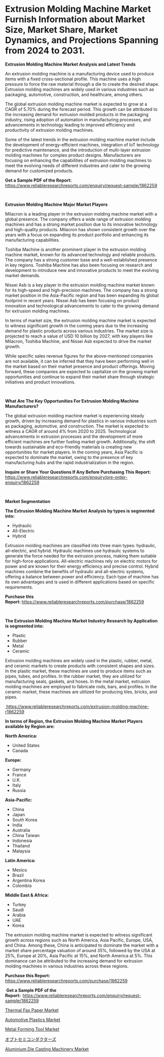 <p><h1>Extrusion Molding Machine Market Furnish Information about Market Size, Market Share, Market Dynamics, and Projections Spanning from 2024 to 2031.</h1></p><p><strong>Extrusion Molding Machine Market Analysis and Latest Trends</strong></p>
<p><p>An extrusion molding machine is a manufacturing device used to produce items with a fixed cross-sectional profile. This machine uses a high pressure to force the raw material through a die to create the desired shape. Extrusion molding machines are widely used in various industries such as packaging, automotive, construction, and healthcare, among others.</p><p>The global extrusion molding machine market is expected to grow at a CAGR of 5.70% during the forecast period. This growth can be attributed to the increasing demand for extrusion molded products in the packaging industry, rising adoption of automation in manufacturing processes, and advancements in technology leading to improved efficiency and productivity of extrusion molding machines.</p><p>Some of the latest trends in the extrusion molding machine market include the development of energy-efficient machines, integration of IoT technology for predictive maintenance, and the introduction of multi-layer extrusion molding machines for complex product designs. Manufacturers are focusing on enhancing the capabilities of extrusion molding machines to meet the evolving needs of different industries and cater to the growing demand for customized products.</p></p>
<p><strong>Get a Sample PDF of the Report:&nbsp;</strong> <a href="https://www.reliableresearchreports.com/enquiry/request-sample/1862259">https://www.reliableresearchreports.com/enquiry/request-sample/1862259</a></p>
<p>&nbsp;</p>
<p><strong>Extrusion Molding Machine Major Market Players</strong></p>
<p><p>Milacron is a leading player in the extrusion molding machine market with a global presence. The company offers a wide range of extrusion molding machines and has a strong market position due to its innovative technology and high-quality products. Milacron has shown consistent growth over the years with a focus on expanding its product portfolio and enhancing its manufacturing capabilities.</p><p>Toshiba Machine is another prominent player in the extrusion molding machine market, known for its advanced technology and reliable products. The company has a strong customer base and a well-established presence in key regions. Toshiba Machine has also been focusing on research and development to introduce new and innovative products to meet the evolving market demands.</p><p>Nissei Asb is a key player in the extrusion molding machine market known for its high-speed and high-precision machines. The company has a strong market position in the Asia-Pacific region and has been expanding its global footprint in recent years. Nissei Asb has been focusing on product innovation and technological advancements to cater to the growing demand for extrusion molding machines.</p><p>In terms of market size, the extrusion molding machine market is expected to witness significant growth in the coming years due to the increasing demand for plastic products across various industries. The market size is projected to reach a value of USD 10 billion by 2027, with key players like Milacron, Toshiba Machine, and Nissei Asb expected to drive the market growth.</p><p>While specific sales revenue figures for the above-mentioned companies are not available, it can be inferred that they have been performing well in the market based on their market presence and product offerings. Moving forward, these companies are expected to capitalize on the growing market opportunities and continue to expand their market share through strategic initiatives and product innovations.</p></p>
<p>&nbsp;</p>
<p><strong>What Are The Key Opportunities For Extrusion Molding Machine Manufacturers?</strong></p>
<p><p>The global extrusion molding machine market is experiencing steady growth, driven by increasing demand for plastics in various industries such as packaging, automotive, and construction. The market is expected to witness a CAGR of around 4% from 2020 to 2025. Technological advancements in extrusion processes and the development of more efficient machines are further fueling market growth. Additionally, the shift towards sustainable and eco-friendly materials is creating new opportunities for market players. In the coming years, Asia Pacific is expected to dominate the market, owing to the presence of key manufacturing hubs and the rapid industrialization in the region.</p></p>
<p><strong>Inquire or Share Your Questions If Any Before Purchasing This Report:</strong> <a href="https://www.reliableresearchreports.com/enquiry/pre-order-enquiry/1862259">https://www.reliableresearchreports.com/enquiry/pre-order-enquiry/1862259</a></p>
<p>&nbsp;</p>
<p><strong>Market Segmentation</strong></p>
<p><strong>The Extrusion Molding Machine Market Analysis by types is segmented into:</strong></p>
<p><ul><li>Hydraulic</li><li>All-Electric</li><li>Hybrid</li></ul></p>
<p><p>Extrusion molding machines are classified into three main types: hydraulic, all-electric, and hybrid. Hydraulic machines use hydraulic systems to generate the force needed for the extrusion process, making them suitable for high-force applications. All-electric machines rely on electric motors for power and are known for their energy efficiency and precise control. Hybrid machines combine the benefits of hydraulic and all-electric systems, offering a balance between power and efficiency. Each type of machine has its own advantages and is used in different applications based on specific requirements.</p></p>
<p><strong>Purchase this Report:&nbsp;</strong><a href="https://www.reliableresearchreports.com/purchase/1862259">https://www.reliableresearchreports.com/purchase/1862259</a></p>
<p>&nbsp;</p>
<p><strong>The Extrusion Molding Machine Market Industry Research by Application is segmented into:</strong></p>
<p><ul><li>Plastic</li><li>Rubber</li><li>Metal</li><li>Ceramic</li></ul></p>
<p><p>Extrusion molding machines are widely used in the plastic, rubber, metal, and ceramic markets to create products with consistent shapes and sizes. In the plastic market, these machines are used to produce items such as pipes, tubes, and profiles. In the rubber market, they are utilized for manufacturing seals, gaskets, and hoses. In the metal market, extrusion molding machines are employed to fabricate rods, bars, and profiles. In the ceramic market, these machines are utilized for producing tiles, bricks, and pipes.</p></p>
<p><a href="https://www.reliableresearchreports.com/extrusion-molding-machine-r1862259">&nbsp;https://www.reliableresearchreports.com/extrusion-molding-machine-r1862259</a></p>
<p><strong>In terms of Region, the Extrusion Molding Machine Market Players available by Region are:</strong></p>
<p>
    <p> <strong> North America: </strong>
        <ul>
            <li>United States</li>
            <li>Canada</li>
        </ul>
        </p> 
    <p> <strong> Europe: </strong>
        <ul>
            <li>Germany</li>
            <li>France</li>
            <li>U.K.</li>
            <li>Italy</li>
            <li>Russia</li>
        </ul>
        </p> 
    <p> <strong> Asia-Pacific: </strong>
        <ul>
            <li>China</li>
            <li>Japan</li>
            <li>South Korea</li>
            <li>India</li>
            <li>Australia</li>
            <li>China Taiwan</li>
            <li>Indonesia</li>
            <li>Thailand</li>
            <li>Malaysia</li>
        </ul>
        </p> 
    <p> <strong> Latin America: </strong>
        <ul>
            <li>Mexico</li>
            <li>Brazil</li>
            <li>Argentina Korea</li>
            <li>Colombia</li>
        </ul>
        </p> 
    <p> <strong> Middle East & Africa: </strong>
        <ul>
            <li>Turkey</li>
            <li>Saudi</li>
            <li>Arabia</li>
            <li>UAE</li>
            <li>Korea</li>
        </ul>
    </p>
    </p>
<p><p>The extrusion molding machine market is expected to witness significant growth across regions such as North America, Asia Pacific, Europe, USA, and China. Among these, China is anticipated to dominate the market with a market share percentage valuation of around 35%, followed by the USA at 25%, Europe at 20%, Asia Pacific at 15%, and North America at 5%. This dominance can be attributed to the increasing demand for extrusion molding machines in various industries across these regions.</p></p>
<p><strong>Purchase this Report: </strong><a href="https://www.reliableresearchreports.com/purchase/1862259">https://www.reliableresearchreports.com/purchase/1862259</a></p>
<p>&nbsp;<strong>Get a Sample PDF of the Report:&nbsp;&nbsp;</strong><a href="https://www.reliableresearchreports.com/enquiry/request-sample/1862259">https://www.reliableresearchreports.com/enquiry/request-sample/1862259</a></p>
<p><strong></strong></p>
<p><p><a href="https://issuu.com/reportprime-2/docs/thermal-fax-paper-market-size-2030.pptx">Thermal Fax Paper Market</a></p><p><a href="https://issuu.com/reportprime-2/docs/automotive-plastics-market-size-2030.pptx">Automotive Plastics Market</a></p><p><a href="https://github.com/jaidynmorantestelletmjzya/Market-Research-Report-List-2/blob/main/metal-forming-tool-market.md">Metal Forming Tool Market</a></p><p><a href="https://github.com/moulafa/Market-Research-Report-List-1/blob/main/228647921633.md">オプトセミコンダクターズ</a></p><p><a href="https://github.com/juniordelafrance/Market-Research-Report-List-2/blob/main/aluminium-die-casting-machinery-market.md">Aluminium Die Casting Machinery Market</a></p></p>